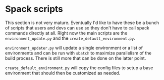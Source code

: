 # Spack scripts

This section is not very mature.  Eventually I'd like to have these be a bunch of scripts that users and devs can use so they don't have to call spack commands directly at all.
RIght now the main scripts are the `environment_update.py` and the `create_default_environment.py`. 

`environment_updater.py` will update a single environment or a list of environments and can be run with `sbatch` to maximize parallelism of the build process.
There is still more that can be done on the latter point.

`create_default_environment.py` will copy the config files to setup a base environment that should then be customized as needed.

